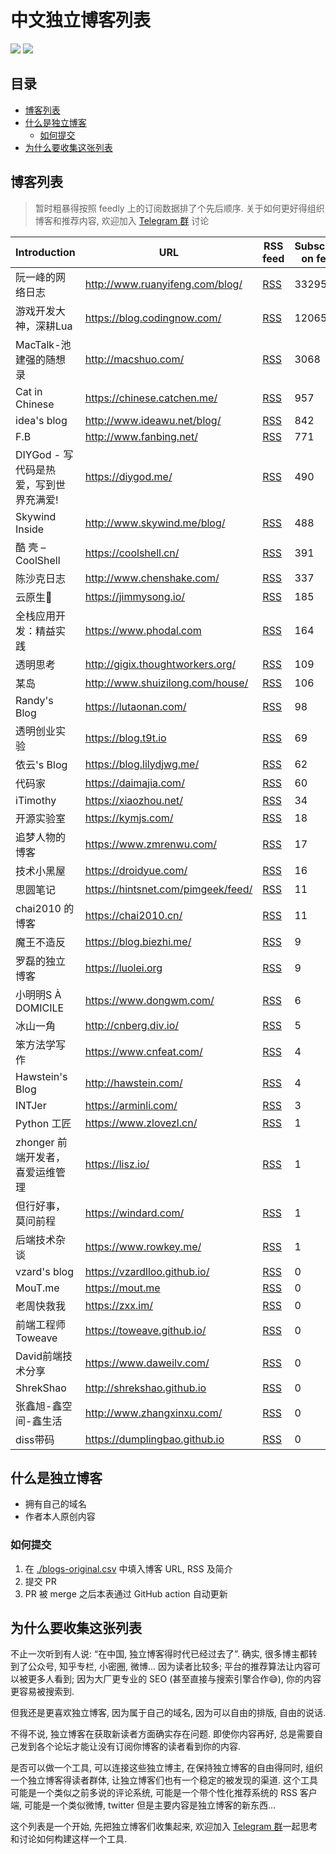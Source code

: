 # 中文独立博客列表

[![](https://badgen.net/badge/icon/telegram?icon=telegram&label)](https://t.me/indieBlogs) [![](https://badgen.net/badge/icon/patrons/orange?icon=patreon&label)](https://www.patreon.com/timqian)

## 目录

- [博客列表](#博客列表)
- [什么是独立博客](#什么是独立博客)
  - [如何提交](#如何提交)
- [为什么要收集这张列表](#为什么要收集这张列表)

## 博客列表

> 暂时粗暴得按照 feedly 上的订阅数据排了个先后顺序. 关于如何更好得组织博客和推荐内容, 欢迎加入 [Telegram 群](https://t.me/indieBlog) 讨论

| Introduction             | URL                                | RSS feed                                               | Subscribers on feedly |
| ------------------------ | ---------------------------------- | ------------------------------------------------------ | --------------------- |
| 阮一峰的网络日志                 | http://www.ruanyifeng.com/blog/    | [RSS](http://feeds.feedburner.com/ruanyifeng)          | 33295                 |
| 游戏开发大神，深耕Lua             | https://blog.codingnow.com/        | [RSS](http://blog.codingnow.com/atom.xml)              | 12065                 |
| MacTalk-池建强的随想录          | http://macshuo.com/                | [RSS](http://macshuo.com/?feed=rss2)                   | 3068                  |
| Cat in Chinese           | https://chinese.catchen.me/        | [RSS](http://chinese.catchen.me/feeds/posts/default)   | 957                   |
| idea's blog              | http://www.ideawu.net/blog/        | [RSS](http://www.ideawu.net/blog/feed)                 | 842                   |
| F.B                      | http://www.fanbing.net/            | [RSS](http://www.fanbing.net/feed)                     | 771                   |
| DIYGod - 写代码是热爱，写到世界充满爱! | https://diygod.me/                 | [RSS](https://diygod.me/atom.xml)                      | 490                   |
| Skywind Inside           | http://www.skywind.me/blog/        | [RSS](http://www.skywind.me/blog/feed)                 | 488                   |
| 酷 壳 – CoolShell          | https://coolshell.cn/              | [RSS](https://coolshell.cn/feed)                       | 391                   |
| 陈沙克日志                    | http://www.chenshake.com/          | [RSS](http://www.chenshake.com/feed/)                  | 337                   |
| 云原生🤘                    | https://jimmysong.io/              | [RSS](https://jimmysong.io/index.xml)                  | 185                   |
| 全栈应用开发：精益实践              | https://www.phodal.com             | [RSS](https://www.phodal.com/blog/feeds/rss/)          | 164                   |
| 透明思考                     | http://gigix.thoughtworkers.org/   | [RSS](http://gigix.thoughtworkers.org/atom.xml)        | 109                   |
| 某岛                       | http://www.shuizilong.com/house/   | [RSS](http://www.shuizilong.com/house/feed/)           | 106                   |
| Randy's Blog             | https://lutaonan.com/              | [RSS](https://lutaonan.com/rss.xml)                    | 98                    |
| 透明创业实验                   | https://blog.t9t.io                | [RSS](https://blog.t9t.io/atom.xml)                    | 69                    |
| 依云's Blog                | https://blog.lilydjwg.me/          | [RSS](https://blog.lilydjwg.me/posts.rss)              | 62                    |
| 代码家                      | https://daimajia.com/              | [RSS](https://daimajia.com/feed)                       | 60                    |
| iTimothy                 | https://xiaozhou.net/              | [RSS](https://xiaozhou.net/atom.xml)                   | 34                    |
| 开源实验室                    | https://kymjs.com/                 | [RSS](https://www.kymjs.com/feed.xml)                  | 18                    |
| 追梦人物的博客                  | https://www.zmrenwu.com/           | [RSS](https://www.zmrenwu.com/all/rss/)                | 17                    |
| 技术小黑屋                    | https://droidyue.com/              | [RSS](https://droidyue.com/atom.xml)                   | 16                    |
| 思圆笔记                     | https://hintsnet.com/pimgeek/feed/ | [RSS](https://hintsnet.com/pimgeek/feed/)              | 11                    |
| chai2010 的博客             | https://chai2010.cn/               | [RSS](https://chai2010.cn/index.xml)                   | 11                    |
| 魔王不造反                    | https://blog.biezhi.me/            | [RSS](https://blog.biezhi.me/feed.xml)                 | 9                     |
| 罗磊的独立博客                  | https://luolei.org                 | [RSS](https://luolei.org/feed/)                        | 9                     |
| 小明明S À DOMICILE          | https://www.dongwm.com/            | [RSS](https://www.dongwm.com/atom.xml)                 | 6                     |
| 冰山一角                     | http://cnberg.div.io/              | [RSS](http://cnberg.div.io/feed/)                      | 5                     |
| 笨方法学写作                   | https://www.cnfeat.com/            | [RSS](https://www.cnfeat.com/feed.xml)                 | 4                     |
| Hawstein's Blog          | http://hawstein.com/               | [RSS](http://hawstein.com/feed.xml)                    | 4                     |
| INTJer                   | https://arminli.com/               | [RSS](https://arminli.com/feed/)                       | 3                     |
| Python 工匠                | https://www.zlovezl.cn/            | [RSS](https://www.zlovezl.cn/feeds/latest/)            | 1                     |
| zhonger 前端开发者，喜爱运维管理     | https://lisz.io/                   | [RSS](https://lisz.io/feed.xml)                        | 1                     |
| 但行好事，莫问前程                | https://windard.com/               | [RSS](https://windard.com/feed.xml)                    | 1                     |
| 后端技术杂谈                   | https://www.rowkey.me/             | [RSS](https://www.rowkey.me/atom.xml)                  | 1                     |
| vzard's blog             | https://vzardlloo.github.io/       | [RSS](https://vzardlloo.github.io/atom.xml)            | 0                     |
| MouT.me                  | https://mout.me                    | [RSS](https://ghost.mout.me/rss/)                      | 0                     |
| 老周快救我                    | https://zxx.im/                    | [RSS](https://zxx.im/feed)                             | 0                     |
| 前端工程师 Toweave            | https://toweave.github.io/         | [RSS](https://toweave.github.io/rss.xml)               | 0                     |
| David前端技术分享              | https://www.daweilv.com/           | [RSS](https://www.daweilv.com/atom.xml)                | 0                     |
| ShrekShao                | http://shrekshao.github.io         | [RSS](http://shrekshao.github.io/feed.xml)             | 0                     |
| 张鑫旭-鑫空间-鑫生活              | http://www.zhangxinxu.com/         | [RSS](https://www.zhangxinxu.com/wordpress/?feed=rss2) | 0                     |
| diss带码                   | https://dumplingbao.github.io      | [RSS](https://dumplingbao.github.io/atom.xml)          | 0                     |

## 什么是独立博客

- 拥有自己的域名
- 作者本人原创内容

### 如何提交

1. 在 [./blogs-original.csv](./blogs-original.csv) 中填入博客 URL, RSS 及简介
2. 提交 PR
3. PR 被 merge 之后本表通过 GitHub action 自动更新

## 为什么要收集这张列表

不止一次听到有人说: “在中国, 独立博客得时代已经过去了”. 确实, 很多博主都转到了公众号, 知乎专栏, 小密圈, 微博... 因为读者比较多; 平台的推荐算法让内容可以被更多人看到; 因为大厂更专业的 SEO (甚至直接与搜索引擎合作😅), 你的内容更容易被搜索到.

但我还是更喜欢独立博客, 因为属于自己的域名, 因为可以自由的排版, 自由的说话.

不得不说, 独立博客在获取新读者方面确实存在问题. 即使你内容再好, 总是需要自己发到各个论坛才能让没有订阅你博客的读者看到你的内容.

是否可以做一个工具, 可以连接这些独立博主, 在保持独立博客的自由得同时, 组织一个独立博客得读者群体, 让独立博客们也有一个稳定的被发现的渠道. 这个工具可能是一个类似之前多说的评论系统, 可能是一个带个性化推荐系统的 RSS 客户端, 可能是一个类似微博, twitter 但是主要内容是独立博客的新东西...

这个列表是一个开始, 先把独立博客们收集起来, 欢迎加入 [Telegram 群](https://t.me/indieBlogs)一起思考和讨论如何构建这样一个工具.
  